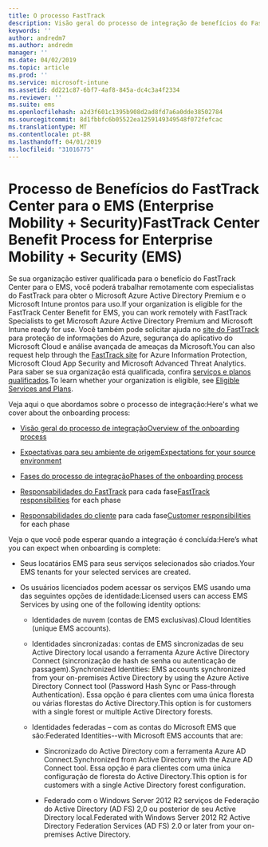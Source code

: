 ```yaml
---
title: O processo FastTrack
description: Visão geral do processo de integração de benefícios do FastTrack Center
keywords: ''
author: andredm7
ms.author: andredm
manager: ''
ms.date: 04/02/2019
ms.topic: article
ms.prod: ''
ms.service: microsoft-intune
ms.assetid: dd221c87-6bf7-4af8-845a-dc4c3a4f2334
ms.reviewer: ''
ms.suite: ems
ms.openlocfilehash: a2d3f601c1395b908d2ad8fd7a6a0dde38502784
ms.sourcegitcommit: 8d1fbbfc6b05522ea1259149349548f072fefcac
ms.translationtype: MT
ms.contentlocale: pt-BR
ms.lasthandoff: 04/01/2019
ms.locfileid: "31016775"
---
```

# <a name="fasttrack-center-benefit-process-for-enterprise-mobility--security-ems"></a><span data-ttu-id="8b5bb-103">Processo de Benefícios do FastTrack Center para o EMS (Enterprise Mobility + Security)</span><span class="sxs-lookup"><span data-stu-id="8b5bb-103">FastTrack Center Benefit Process for Enterprise Mobility + Security (EMS)</span></span>
<span data-ttu-id="8b5bb-104">Se sua organização estiver qualificada para o benefício do FastTrack Center para o EMS, você poderá trabalhar remotamente com especialistas do FastTrack para obter o Microsoft Azure Active Directory Premium e o Microsoft Intune prontos para uso.</span><span class="sxs-lookup"><span data-stu-id="8b5bb-104">If your organization is eligible for the FastTrack Center Benefit for EMS, you can work remotely with FastTrack Specialists to get Microsoft Azure Active Directory Premium and Microsoft Intune ready for use.</span></span> <span data-ttu-id="8b5bb-105">Você também pode solicitar ajuda no [site do FastTrack](https://www.microsoft.com/fasttrack/microsoft-365/ems) para proteção de informações do Azure, segurança do aplicativo do Microsoft Cloud e análise avançada de ameaças da Microsoft.</span><span class="sxs-lookup"><span data-stu-id="8b5bb-105">You can also request help through the [FastTrack site](https://www.microsoft.com/fasttrack/microsoft-365/ems) for Azure Information Protection, Microsoft Cloud App Security and Microsoft Advanced Threat Analytics.</span></span> <span data-ttu-id="8b5bb-106">Para saber se sua organização está qualificada, confira [serviços e planos qualificados](M365-eligible-services-and-plans.md).</span><span class="sxs-lookup"><span data-stu-id="8b5bb-106">To learn whether your organization is eligible, see [Eligible Services and Plans](M365-eligible-services-and-plans.md).</span></span>


<span data-ttu-id="8b5bb-107">Veja aqui o que abordamos sobre o processo de integração:</span><span class="sxs-lookup"><span data-stu-id="8b5bb-107">Here's what we cover about the onboarding process:</span></span>

-   [<span data-ttu-id="8b5bb-108">Visão geral do processo de integração</span><span class="sxs-lookup"><span data-stu-id="8b5bb-108">Overview of the onboarding process</span></span>](EMS-fasttrack-benefit-overview.md)

-   [<span data-ttu-id="8b5bb-109">Expectativas para seu ambiente de origem</span><span class="sxs-lookup"><span data-stu-id="8b5bb-109">Expectations for your source environment</span></span>](EMS-source-environment-expectations.md)

-   [<span data-ttu-id="8b5bb-110">Fases do processo de integração</span><span class="sxs-lookup"><span data-stu-id="8b5bb-110">Phases of the onboarding process</span></span>](EMS-onboarding-phases.md)

-   <span data-ttu-id="8b5bb-111">[Responsabilidades do FastTrack](EMS-fasttrack-responsibilities.md) para cada fase</span><span class="sxs-lookup"><span data-stu-id="8b5bb-111">[FastTrack responsibilities](EMS-fasttrack-responsibilities.md) for each phase</span></span>

-   <span data-ttu-id="8b5bb-112">[Responsabilidades do cliente](EMS-your-responsibilities.md) para cada fase</span><span class="sxs-lookup"><span data-stu-id="8b5bb-112">[Customer responsibilities](EMS-your-responsibilities.md) for each phase</span></span>

<span data-ttu-id="8b5bb-113">Veja o que você pode esperar quando a integração é concluída:</span><span class="sxs-lookup"><span data-stu-id="8b5bb-113">Here’s what you can expect when onboarding is complete:</span></span>

-   <span data-ttu-id="8b5bb-114">Seus locatários EMS para seus serviços selecionados são criados.</span><span class="sxs-lookup"><span data-stu-id="8b5bb-114">Your EMS tenants for your selected services are created.</span></span>

-   <span data-ttu-id="8b5bb-115">Os usuários licenciados podem acessar os serviços EMS usando uma das seguintes opções de identidade:</span><span class="sxs-lookup"><span data-stu-id="8b5bb-115">Licensed users can access EMS Services by using one of the following identity options:</span></span>

    -   <span data-ttu-id="8b5bb-116">Identidades de nuvem (contas de EMS exclusivas).</span><span class="sxs-lookup"><span data-stu-id="8b5bb-116">Cloud Identities (unique EMS accounts).</span></span>

    -   <span data-ttu-id="8b5bb-117">Identidades sincronizadas: contas de EMS sincronizadas de seu Active Directory local usando a ferramenta Azure Active Directory Connect (sincronização de hash de senha ou autenticação de passagem).</span><span class="sxs-lookup"><span data-stu-id="8b5bb-117">Synchronized Identities: EMS accounts synchronized from your on-premises Active Directory by using the Azure Active Directory Connect tool (Password Hash Sync or Pass-through Authentication).</span></span> <span data-ttu-id="8b5bb-118">Essa opção é para clientes com uma única floresta ou várias florestas do Active Directory.</span><span class="sxs-lookup"><span data-stu-id="8b5bb-118">This option is for customers with a single forest or multiple Active Directory forests.</span></span>

    -   <span data-ttu-id="8b5bb-119">Identidades federadas – com as contas do Microsoft EMS que são:</span><span class="sxs-lookup"><span data-stu-id="8b5bb-119">Federated Identities--with Microsoft EMS accounts that are:</span></span>

        -   <span data-ttu-id="8b5bb-120">Sincronizado do Active Directory com a ferramenta Azure AD Connect.</span><span class="sxs-lookup"><span data-stu-id="8b5bb-120">Synchronized from Active Directory with the Azure AD Connect tool.</span></span> <span data-ttu-id="8b5bb-121">Essa opção é para clientes com uma única configuração de floresta do Active Directory.</span><span class="sxs-lookup"><span data-stu-id="8b5bb-121">This option is for customers with a single Active Directory forest configuration.</span></span>

        -   <span data-ttu-id="8b5bb-122">Federado com o Windows Server 2012 R2 serviços de Federação do Active Directory (AD FS) 2,0 ou posterior de seu Active Directory local.</span><span class="sxs-lookup"><span data-stu-id="8b5bb-122">Federated with Windows Server 2012 R2 Active Directory Federation Services (AD FS) 2.0 or later from your on-premises Active Directory.</span></span>
